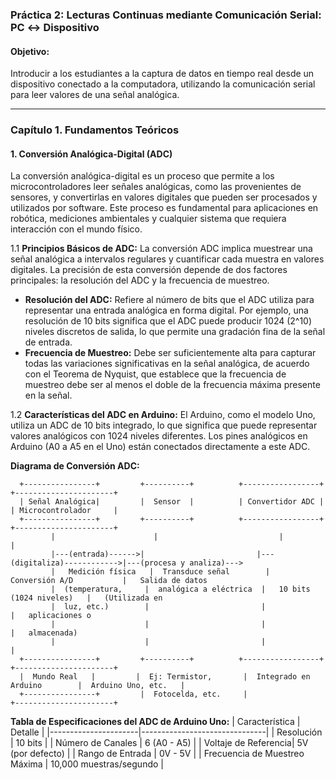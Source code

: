 ### Práctica 2: Lecturas Continuas mediante Comunicación Serial: PC ↔ Dispositivo

#### Objetivo:
Introducir a los estudiantes a la captura de datos en tiempo real desde un dispositivo conectado a la computadora, utilizando la comunicación serial para leer valores de una señal analógica.

---

### Capítulo 1. Fundamentos Teóricos

#### 1. Conversión Analógica-Digital (ADC)

La conversión analógica-digital es un proceso que permite a los microcontroladores leer señales analógicas, como las provenientes de sensores, y convertirlas en valores digitales que pueden ser procesados y utilizados por software. Este proceso es fundamental para aplicaciones en robótica, mediciones ambientales y cualquier sistema que requiera interacción con el mundo físico.


1.1 **Principios Básicos de ADC:**
La conversión ADC implica muestrear una señal analógica a intervalos regulares y cuantificar cada muestra en valores digitales. La precisión de esta conversión depende de dos factores principales: la resolución del ADC y la frecuencia de muestreo.

- **Resolución del ADC:** Refiere al número de bits que el ADC utiliza para representar una entrada analógica en forma digital. Por ejemplo, una resolución de 10 bits significa que el ADC puede producir 1024 (2^10) niveles discretos de salida, lo que permite una gradación fina de la señal de entrada.
- **Frecuencia de Muestreo:** Debe ser suficientemente alta para capturar todas las variaciones significativas en la señal analógica, de acuerdo con el Teorema de Nyquist, que establece que la frecuencia de muestreo debe ser al menos el doble de la frecuencia máxima presente en la señal.

1.2 **Características del ADC en Arduino:**
El Arduino, como el modelo Uno, utiliza un ADC de 10 bits integrado, lo que significa que puede representar valores analógicos con 1024 niveles diferentes. Los pines analógicos en Arduino (A0 a A5 en el Uno) están conectados directamente a este ADC.

**Diagrama de Conversión ADC:**
```
  +----------------+         +----------+          +-----------------+           +----------------------+
  | Señal Analógica|         |  Sensor  |          | Convertidor ADC |           | Microcontrolador     |
  +----------------+         +----------+          +-----------------+           +----------------------+
         |                      |                           |                               |
         |---(entrada)------>|                         |---(digitaliza)------------>|---(procesa y analiza)--->
         |   Medición física   |  Transduce señal        |   Conversión A/D           |   Salida de datos
         |  (temperatura,     |  analógica a eléctrica  |   10 bits (1024 niveles)   |   (Utilizada en
         |  luz, etc.)        |                         |                            |   aplicaciones o 
         |                    |                         |                            |   almacenada)
         |                    |                         |                            |
  +----------------+         +----------+          +-----------------+           +----------------------+
  |  Mundo Real   |         |  Ej: Termistor,       |  Integrado en Arduino        |  Arduino Uno, etc.   |
  +----------------+         |  Fotocelda, etc.     |                              +----------------------+

```

**Tabla de Especificaciones del ADC de Arduino Uno:**
| Característica       | Detalle                       |
|----------------------|-------------------------------|
| Resolución           | 10 bits                       |
| Número de Canales    | 6 (A0 - A5)                   |
| Voltaje de Referencia| 5V (por defecto)              |
| Rango de Entrada     | 0V - 5V                       |
| Frecuencia de Muestreo Máxima | 10,000 muestras/segundo |

